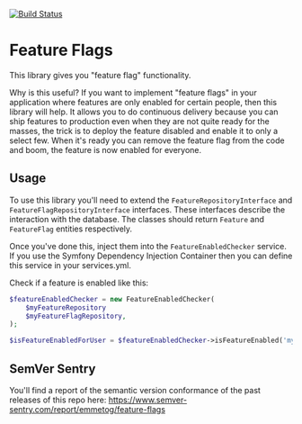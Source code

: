 [![Build Status](https://travis-ci.org/emmetog/feature-flags.svg?branch=master)](https://travis-ci.org/emmetog/feature-flags)

# Feature Flags

This library gives you "feature flag" functionality.

Why is this useful? If you want to implement "feature flags" in your application where features
are only enabled for certain people, then this library will help. It allows you to do continuous
delivery because you can ship features to production even when they are not quite ready for the masses,
the trick is to deploy the feature disabled and enable it to only a select few. When it's ready
you can remove the feature flag from the code and boom, the feature is now enabled for everyone.

## Usage

To use this library you'll need to extend the `FeatureRepositoryInterface` and `FeatureFlagRepositoryInterface`
interfaces. These interfaces describe the interaction with the database. The classes should return `Feature`
and `FeatureFlag` entities respectively.

Once you've done this, inject them into the `FeatureEnabledChecker` service. If you use the Symfony Dependency
Injection Container then you can define this service in your services.yml.

Check if a feature is enabled like this:

```php
$featureEnabledChecker = new FeatureEnabledChecker(
    $myFeatureRepository
    $myFeatureFlagRepository,
);

$isFeatureEnabledForUser = $featureEnabledChecker->isFeatureEnabled('my_cool_feature', 'my_user_id');
```

## SemVer Sentry
You'll find a report of the semantic version conformance of the past releases of this repo here:
https://www.semver-sentry.com/report/emmetog/feature-flags

